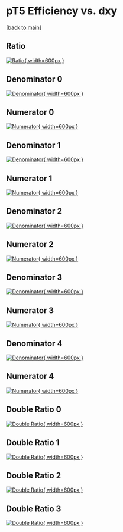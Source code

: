 # pT5 Efficiency vs. dxy

[[back to main](./)]



## Ratio

[![Ratio](../mtv/var/pT5_vtr_211_1_eff_dxy.png){ width=600px }](../mtv/var/pT5_vtr_211_1_eff_dxy.pdf)

## Denominator 0

[![Denominator](../mtv/den/pT5_vtr_211_1_eff_dxy_den0.png){ width=600px }](../mtv/den/pT5_vtr_211_1_eff_dxy_den0.pdf)

## Numerator 0

[![Numerator](../mtv/num/pT5_vtr_211_1_eff_dxy_num0.png){ width=600px }](../mtv/num/pT5_vtr_211_1_eff_dxy_num0.pdf)

## Denominator 1

[![Denominator](../mtv/den/pT5_vtr_211_1_eff_dxy_den1.png){ width=600px }](../mtv/den/pT5_vtr_211_1_eff_dxy_den1.pdf)

## Numerator 1

[![Numerator](../mtv/num/pT5_vtr_211_1_eff_dxy_num1.png){ width=600px }](../mtv/num/pT5_vtr_211_1_eff_dxy_num1.pdf)

## Denominator 2

[![Denominator](../mtv/den/pT5_vtr_211_1_eff_dxy_den2.png){ width=600px }](../mtv/den/pT5_vtr_211_1_eff_dxy_den2.pdf)

## Numerator 2

[![Numerator](../mtv/num/pT5_vtr_211_1_eff_dxy_num2.png){ width=600px }](../mtv/num/pT5_vtr_211_1_eff_dxy_num2.pdf)

## Denominator 3

[![Denominator](../mtv/den/pT5_vtr_211_1_eff_dxy_den3.png){ width=600px }](../mtv/den/pT5_vtr_211_1_eff_dxy_den3.pdf)

## Numerator 3

[![Numerator](../mtv/num/pT5_vtr_211_1_eff_dxy_num3.png){ width=600px }](../mtv/num/pT5_vtr_211_1_eff_dxy_num3.pdf)

## Denominator 4

[![Denominator](../mtv/den/pT5_vtr_211_1_eff_dxy_den4.png){ width=600px }](../mtv/den/pT5_vtr_211_1_eff_dxy_den4.pdf)

## Numerator 4

[![Numerator](../mtv/num/pT5_vtr_211_1_eff_dxy_num4.png){ width=600px }](../mtv/num/pT5_vtr_211_1_eff_dxy_num4.pdf)

## Double Ratio 0

[![Double Ratio](../mtv/ratio/pT5_vtr_211_1_eff_dxy_ratio0.png){ width=600px }](../mtv/ratio/pT5_vtr_211_1_eff_dxy_ratio0.pdf)

## Double Ratio 1

[![Double Ratio](../mtv/ratio/pT5_vtr_211_1_eff_dxy_ratio1.png){ width=600px }](../mtv/ratio/pT5_vtr_211_1_eff_dxy_ratio1.pdf)

## Double Ratio 2

[![Double Ratio](../mtv/ratio/pT5_vtr_211_1_eff_dxy_ratio2.png){ width=600px }](../mtv/ratio/pT5_vtr_211_1_eff_dxy_ratio2.pdf)

## Double Ratio 3

[![Double Ratio](../mtv/ratio/pT5_vtr_211_1_eff_dxy_ratio3.png){ width=600px }](../mtv/ratio/pT5_vtr_211_1_eff_dxy_ratio3.pdf)

